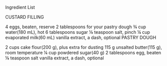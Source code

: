 Ingredient List

CUSTARD FILLING

4 eggs, beaten, reserve 2 tablespoons for your pastry dough
¾ cup water(180 mL), hot
6 tablespoons sugar
⅛ teaspoon salt, pinch
¼ cup evaporated milk(60 mL)
vanilla extract, a dash, optional
PASTRY DOUGH

2 cups cake flour(200 g), plus extra for dusting
115 g unsalted butter(115 g), room temperature
¼ cup powdered sugar(40 g)
2 tablespoons egg, beaten
⅛ teaspoon salt
vanilla extract, a dash, optional

